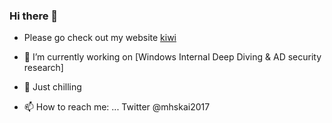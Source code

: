 ### Hi there 👋
- Please go check out my website [kiwi](https://www.kiwids.me/)

- 🔭 I’m currently working on [Windows Internal Deep Diving & AD security research]

- 🌱 Just chilling 

- 📫 How to reach me: ... Twitter @mhskai2017

<!--
**kiwids0220/kiwids0220** is a ✨ _special_ ✨ repository because its `README.md` (this file) appears on your GitHub profile.



